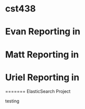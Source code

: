 # cst438

# Evan Reporting in
# Matt Reporting in
# Uriel Reporting in
=======
ElasticSearch Project

testing

